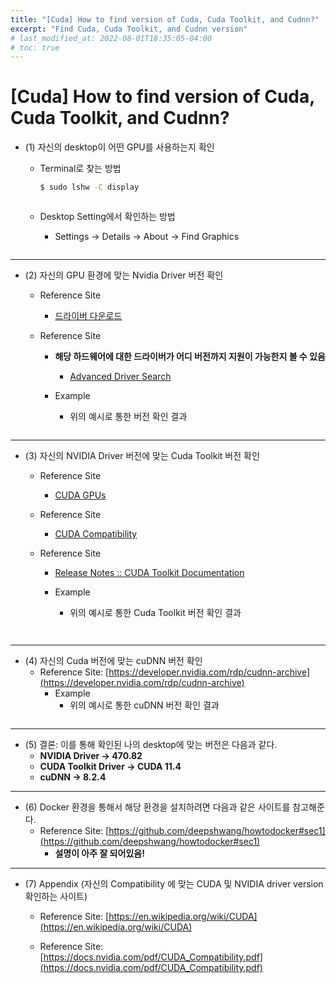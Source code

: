 ```yaml
---
title: "[Cuda] How to find version of Cuda, Cuda Toolkit, and Cudnn?"
excerpt: "Find Cuda, Cuda Toolkit, and Cudnn version"
# last_modified_at: 2022-08-01T18:35:05-04:00
# toc: true
---
```

# [Cuda] How to find version of Cuda, Cuda Toolkit, and Cudnn?

- (1) 자신의 desktop이 어떤 GPU를 사용하는지 확인
    - Terminal로 찾는 방법
        
        ```bash
        $ sudo lshw -C display
        ```
        <figure class="align-center">
            <img src="{{ site.url }}{{ site.baseurl }}/assets/images/blog/cuda/terminal.png" alt="">
        </figure> 

    - Desktop Setting에서 확인하는 방법
        - Settings → Details → About → Find Graphics
            <figure class="align-center">
                <img src="{{ site.url }}{{ site.baseurl }}/assets/images/blog/cuda/details.png" alt="">
            </figure> 
                       

---

- (2) 자신의 GPU 환경에 맞는 Nvidia Driver 버전 확인
    - Reference Site        
        - [드라이버 다운로드](https://www.nvidia.co.kr/Download/index.aspx?lang=kr)
        
    - Reference Site
        - **해당 하드웨어에 대한 드라이버가 어디 버전까지 지원이 가능한지 볼 수 있음**
            
            - [Advanced Driver Search](https://www.nvidia.com/Download/Find.aspx)
            
        - Example
            - 위의 예시로 통한 버전 확인 결과
                <figure class="align-center">
                    <img src="{{ site.url }}{{ site.baseurl }}/assets/images/blog/cuda/nvidia-driver-version.png" alt="">
                </figure> 
              

---

- (3) 자신의 NVIDIA Driver 버전에 맞는 Cuda Toolkit 버전 확인
    - Reference Site
        - [CUDA GPUs](https://developer.nvidia.com/cuda-gpus)
        
    - Reference Site        
        - [CUDA Compatibility](https://docs.nvidia.com/deploy/cuda-compatibility/)
        
    - Reference Site        
        - [Release Notes :: CUDA Toolkit Documentation](https://docs.nvidia.com/cuda/cuda-toolkit-release-notes/index.html)
        
        - Example
            - 위의 예시로 통한 Cuda Toolkit 버전 확인 결과
                <figure class="align-center">
                    <img src="{{ site.url }}{{ site.baseurl }}/assets/images/blog/cuda/minimum.png" alt="">
                </figure> 

                <figure class="align-center">
                    <img src="{{ site.url }}{{ site.baseurl }}/assets/images/blog/cuda/table.png" alt="">
                </figure>

---

- (4) 자신의 Cuda 버전에 맞는 cuDNN 버전 확인
    - Reference Site: [https://developer.nvidia.com/rdp/cudnn-archive](https://developer.nvidia.com/rdp/cudnn-archive)
        - Example
            - 위의 예시로 통한 cuDNN 버전 확인 결과
                <figure class="align-center">
                    <img src="{{ site.url }}{{ site.baseurl }}/assets/images/blog/cuda/cuDNN_Version.png" alt="">
                </figure>
                

---

- (5) 결론: 이를 통해 확인된 나의 desktop에 맞는 버전은 다음과 같다.
    - **NVIDIA Driver → 470.82**
    - **CUDA Toolkit Driver → CUDA 11.4**
    - **cuDNN → 8.2.4**

---

- (6) Docker 환경을 통해서 해당 환경을 설치하려면 다음과 같은 사이트를 참고해준다.
    - Reference Site: [https://github.com/deepshwang/howtodocker#sec1](https://github.com/deepshwang/howtodocker#sec1)
        - **설명이 아주 잘 되어있음!**

---

- (7) Appendix (자신의 Compatibility 에 맞는 CUDA 및 NVIDIA driver version 확인하는 사이트)
    - Reference Site: [https://en.wikipedia.org/wiki/CUDA](https://en.wikipedia.org/wiki/CUDA)
        
    - Reference Site: [https://docs.nvidia.com/pdf/CUDA_Compatibility.pdf](https://docs.nvidia.com/pdf/CUDA_Compatibility.pdf)
